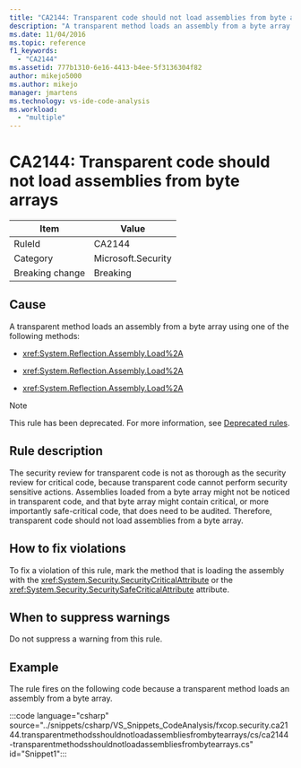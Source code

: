 ```yaml
---
title: "CA2144: Transparent code should not load assemblies from byte arrays"
description: "A transparent method loads an assembly from a byte array."
ms.date: 11/04/2016
ms.topic: reference
f1_keywords:
  - "CA2144"
ms.assetid: 777b1310-6e16-4413-b4ee-5f3136304f82
author: mikejo5000
ms.author: mikejo
manager: jmartens
ms.technology: vs-ide-code-analysis
ms.workload:
  - "multiple"
---
```

# CA2144: Transparent code should not load assemblies from byte arrays

|Item|Value|
|-|-|
|RuleId|CA2144|
|Category|Microsoft.Security|
|Breaking change|Breaking|

## Cause
A transparent method loads an assembly from a byte array using one of the following methods:

- <xref:System.Reflection.Assembly.Load%2A>

- <xref:System.Reflection.Assembly.Load%2A>

- <xref:System.Reflection.Assembly.Load%2A>

> [!NOTE]
> This rule has been deprecated. For more information, see [Deprecated rules](fxcop-unported-deprecated-rules.md).

## Rule description
The security review for transparent code is not as thorough as the security review for critical code, because transparent code cannot perform security sensitive actions. Assemblies loaded from a byte array might not be noticed in transparent code, and that byte array might contain critical, or more importantly safe-critical code, that does need to be audited. Therefore, transparent code should not load assemblies from a byte array.

## How to fix violations
To fix a violation of this rule, mark the method that is loading the assembly with the <xref:System.Security.SecurityCriticalAttribute> or the <xref:System.Security.SecuritySafeCriticalAttribute> attribute.

## When to suppress warnings
Do not suppress a warning from this rule.

## Example
The rule fires on the following code because a transparent method loads an assembly from a byte array.

:::code language="csharp" source="../snippets/csharp/VS_Snippets_CodeAnalysis/fxcop.security.ca2144.transparentmethodsshouldnotloadassembliesfrombytearrays/cs/ca2144-transparentmethodsshouldnotloadassembliesfrombytearrays.cs" id="Snippet1":::
